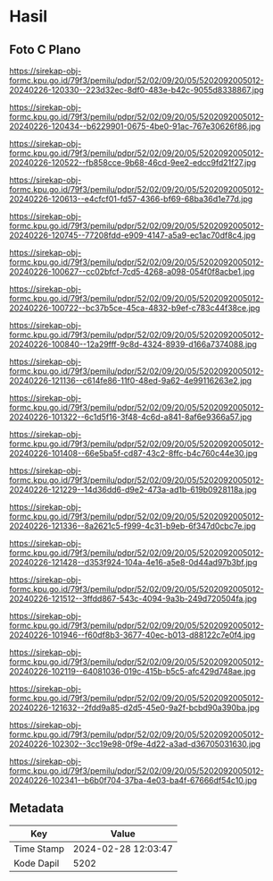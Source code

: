 # Hasil

## Foto C Plano

https://sirekap-obj-formc.kpu.go.id/79f3/pemilu/pdpr/52/02/09/20/05/5202092005012-20240226-120330--223d32ec-8df0-483e-b42c-9055d8338867.jpg

https://sirekap-obj-formc.kpu.go.id/79f3/pemilu/pdpr/52/02/09/20/05/5202092005012-20240226-120434--b6229901-0675-4be0-91ac-767e30626f86.jpg

https://sirekap-obj-formc.kpu.go.id/79f3/pemilu/pdpr/52/02/09/20/05/5202092005012-20240226-120522--fb858cce-9b68-46cd-9ee2-edcc9fd21f27.jpg

https://sirekap-obj-formc.kpu.go.id/79f3/pemilu/pdpr/52/02/09/20/05/5202092005012-20240226-120613--e4cfcf01-fd57-4366-bf69-68ba36d1e77d.jpg

https://sirekap-obj-formc.kpu.go.id/79f3/pemilu/pdpr/52/02/09/20/05/5202092005012-20240226-120745--77208fdd-e909-4147-a5a9-ec1ac70df8c4.jpg

https://sirekap-obj-formc.kpu.go.id/79f3/pemilu/pdpr/52/02/09/20/05/5202092005012-20240226-100627--cc02bfcf-7cd5-4268-a098-054f0f8acbe1.jpg

https://sirekap-obj-formc.kpu.go.id/79f3/pemilu/pdpr/52/02/09/20/05/5202092005012-20240226-100722--bc37b5ce-45ca-4832-b9ef-c783c44f38ce.jpg

https://sirekap-obj-formc.kpu.go.id/79f3/pemilu/pdpr/52/02/09/20/05/5202092005012-20240226-100840--12a29fff-9c8d-4324-8939-d166a7374088.jpg

https://sirekap-obj-formc.kpu.go.id/79f3/pemilu/pdpr/52/02/09/20/05/5202092005012-20240226-121136--c614fe86-11f0-48ed-9a62-4e99116263e2.jpg

https://sirekap-obj-formc.kpu.go.id/79f3/pemilu/pdpr/52/02/09/20/05/5202092005012-20240226-101322--6c1d5f16-3f48-4c6d-a841-8af6e9366a57.jpg

https://sirekap-obj-formc.kpu.go.id/79f3/pemilu/pdpr/52/02/09/20/05/5202092005012-20240226-101408--66e5ba5f-cd87-43c2-8ffc-b4c760c44e30.jpg

https://sirekap-obj-formc.kpu.go.id/79f3/pemilu/pdpr/52/02/09/20/05/5202092005012-20240226-121229--14d36dd6-d9e2-473a-ad1b-619b0928118a.jpg

https://sirekap-obj-formc.kpu.go.id/79f3/pemilu/pdpr/52/02/09/20/05/5202092005012-20240226-121336--8a2621c5-f999-4c31-b9eb-6f347d0cbc7e.jpg

https://sirekap-obj-formc.kpu.go.id/79f3/pemilu/pdpr/52/02/09/20/05/5202092005012-20240226-121428--d353f924-104a-4e16-a5e8-0d44ad97b3bf.jpg

https://sirekap-obj-formc.kpu.go.id/79f3/pemilu/pdpr/52/02/09/20/05/5202092005012-20240226-121512--3ffdd867-543c-4094-9a3b-249d720504fa.jpg

https://sirekap-obj-formc.kpu.go.id/79f3/pemilu/pdpr/52/02/09/20/05/5202092005012-20240226-101946--f60df8b3-3677-40ec-b013-d88122c7e0f4.jpg

https://sirekap-obj-formc.kpu.go.id/79f3/pemilu/pdpr/52/02/09/20/05/5202092005012-20240226-102119--64081036-019c-415b-b5c5-afc429d748ae.jpg

https://sirekap-obj-formc.kpu.go.id/79f3/pemilu/pdpr/52/02/09/20/05/5202092005012-20240226-121632--2fdd9a85-d2d5-45e0-9a2f-bcbd90a390ba.jpg

https://sirekap-obj-formc.kpu.go.id/79f3/pemilu/pdpr/52/02/09/20/05/5202092005012-20240226-102302--3cc19e98-0f9e-4d22-a3ad-d36705031630.jpg

https://sirekap-obj-formc.kpu.go.id/79f3/pemilu/pdpr/52/02/09/20/05/5202092005012-20240226-102341--b6b0f704-37ba-4e03-ba4f-67666df54c10.jpg


## Metadata

| Key        | Value               |
| ---------- | ------------------- |
| Time Stamp | 2024-02-28 12:03:47 |
| Kode Dapil | 5202                |



